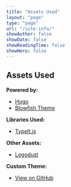 ```yaml
---
title: "Assets Used"
layout: "page"
type: "page"
url: "/site-info/"
showAuthor: false
showDate: false
showReadingTime: false
showHero: false
---
```


## Assets Used

**Powered by:**  
<!-- markdownlint-disable MD033 and MD032 and MD042 -->

- [Hugo](https://gohugo.io)  
- [Blowfish Theme](https://blowfish.page)

**Libraries Used:**  
- [TypeIt.js](https://typeitjs.com)

**Other Assets:**  
- [Logodust](https://logodust.com)

**Custom Theme:**  
- [View on GitHub](#)
